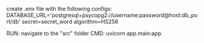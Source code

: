 create .env file with the following configs:
DATABASE_URL='postgresql+psycopg2://username:password@host:db_port/db'
secret=secret_word
algorithm=HS256

RUN:
navigate to the "src" folder
CMD: uvicorn app.main:app
